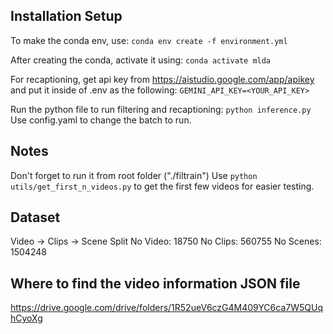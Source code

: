 ## Installation Setup 
To make the conda env, use:
```conda env create -f environment.yml```

After creating the conda, activate it using:
```conda activate mlda```

For recaptioning, get api key from https://aistudio.google.com/app/apikey and put it inside of .env as the following:
```GEMINI_API_KEY=<YOUR_API_KEY>```

Run the python file to run filtering and recaptioning:
```python inference.py```
Use config.yaml to change the batch to run.

## Notes
Don't forget to run it from root folder ("./filtrain")
Use ```python utils/get_first_n_videos.py``` to get the first few videos for easier testing.

## Dataset
Video -> Clips -> Scene Split
No Video: 18750
No Clips: 560755
No Scenes: 1504248

## Where to find the video information JSON file
https://drive.google.com/drive/folders/1R52ueV6czG4M409YC6ca7W5QUqhCyoXg
